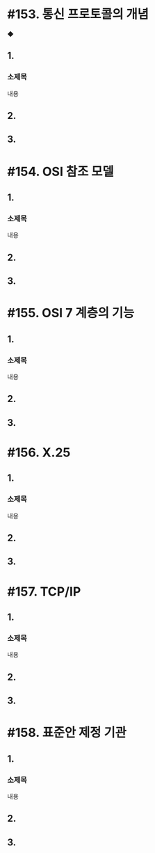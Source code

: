 # #153. 통신 프로토콜의 개념

◆ 

## 1.

### 소제목

내용

## 2.

## 3.

# #154. OSI 참조 모델

## 1.

### 소제목

내용

## 2.

## 3.

# #155. OSI 7 계층의 기능

## 1.

### 소제목

내용

## 2.

## 3.

# #156. X.25

## 1.

### 소제목

내용

## 2.

## 3.

# #157. TCP/IP

## 1.

### 소제목

내용

## 2.

## 3.

# #158. 표준안 제정 기관

## 1.

### 소제목

내용

## 2.

## 3.
